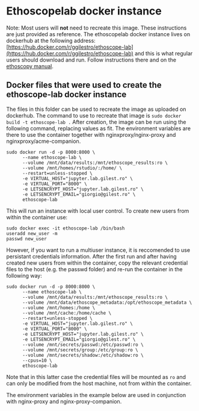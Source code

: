 # Ethoscopelab docker instance

Note: Most users will **not** need to recreate this image. These instructions are just provided as reference.
The ethoscopelab docker instance lives on dockerhub at the following address: [https://hub.docker.com/r/ggilestro/ethoscope-lab](https://hub.docker.com/r/ggilestro/ethoscope-lab) and this is what regular users should download and run. Follow instructions there and on the [ethoscopy manual](https://bookstack.lab.gilest.ro/books/ethoscopy/page/getting-started).


## Docker files that were used to create the ethoscope-lab docker instance

The files in this folder can be used to recreate the image as uploaded on dockerhub. 
The command to use to recreate that image is `sudo docker build -t ethoscope-lab .`
After creation, the image can be run using the following command, replacing values as fit. The environment variables are there to use the container together with nginxproxy/nginx-proxy and nginxproxy/acme-companion.

```
sudo docker run -d -p 8000:8000 \
      --name ethoscope-lab \
      --volume /mnt/data/results:/mnt/ethoscope_results:ro \
      --volume /mnt/homes/rstudio/:/home/ \
      --restart=unless-stopped \
      -e VIRTUAL_HOST="jupyter.lab.gilest.ro" \
      -e VIRTUAL_PORT="8000" \
      -e LETSENCRYPT_HOST="jupyter.lab.gilest.ro" \
      -e LETSENCRYPT_EMAIL="giorgio@gilest.ro" \
      ethoscope-lab
```

This will run an instance with local user control. To create new users from within the container use:

```
sudo docker exec -it ethoscope-lab /bin/bash
useradd new_user -m
passwd new_user
```

However, if you want to run a multiuser instance, it is reccomended to use persistant credentials information. After the first run and after having created new users from within the container, copy the relevant credential files to the host (e.g. the passwd folder) and re-run the container in the following way:

```
sudo docker run -d -p 8000:8000 \
      --name ethoscope-lab \
      --volume /mnt/data/results:/mnt/ethoscope_results:ro \
      --volume /mnt/data/ethoscope_metadata:/opt/ethoscope_metadata \
      --volume /mnt/homes:/home \
      --volume /mnt/cache:/home/cache \
      --restart=unless-stopped \
      -e VIRTUAL_HOST="jupyter.lab.gilest.ro" \
      -e VIRTUAL_PORT="8000" \
      -e LETSENCRYPT_HOST="jupyter.lab.gilest.ro" \
      -e LETSENCRYPT_EMAIL="giorgio@gilest.ro" \
      --volume /mnt/secrets/passwd:/etc/passwd:ro \
      --volume /mnt/secrets/group:/etc/group:ro \
      --volume /mnt/secrets/shadow:/etc/shadow:ro \
      --cpus=10 \
      ethoscope-lab

```

Note that in this latter case the credential files will be mounted as `ro` and can only be modified from the host machine, not from within the container.

The environment variables in the example below are used in conjunction with nginx-proxy and nginx-proxy-companion.

